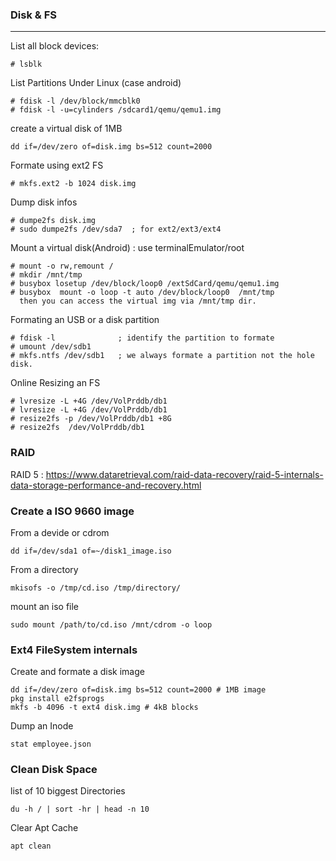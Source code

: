 ### Disk & FS
------------------------------------------
List all block devices:
 
    # lsblk

List Partitions Under Linux (case android)

    # fdisk -l /dev/block/mmcblk0 
    # fdisk -l -u=cylinders /sdcard1/qemu/qemu1.img

create a virtual disk of 1MB  

    dd if=/dev/zero of=disk.img bs=512 count=2000 	

Formate using ext2 FS
 
    # mkfs.ext2 -b 1024 disk.img
 
Dump disk infos 
 
    # dumpe2fs disk.img
    # sudo dumpe2fs /dev/sda7  ; for ext2/ext3/ext4

Mount a virtual disk(Android) : use terminalEmulator/root

    # mount -o rw,remount /
    # mkdir /mnt/tmp
    # busybox losetup /dev/block/loop0 /extSdCard/qemu/qemu1.img
    # busybox  mount -o loop -t auto /dev/block/loop0  /mnt/tmp
      then you can access the virtual img via /mnt/tmp dir.

Formating an USB or a disk partition

    # fdisk -l              ; identify the partition to formate
    # umount /dev/sdb1
    # mkfs.ntfs /dev/sdb1   ; we always formate a partition not the hole disk.
 
Online Resizing an FS

    # lvresize -L +4G /dev/VolPrddb/db1
    # lvresize -L +4G /dev/VolPrddb/db1
    # resize2fs -p /dev/VolPrddb/db1 +8G
    # resize2fs  /dev/VolPrddb/db1


### RAID
RAID 5 : https://www.dataretrieval.com/raid-data-recovery/raid-5-internals-data-storage-performance-and-recovery.html

### Create a ISO 9660 image
From a devide or cdrom 

    dd if=/dev/sda1 of=~/disk1_image.iso

From a directory  

    mkisofs -o /tmp/cd.iso /tmp/directory/ 

mount an iso file

    sudo mount /path/to/cd.iso /mnt/cdrom -o loop


### Ext4 FileSystem internals
Create and formate a disk image

    dd if=/dev/zero of=disk.img bs=512 count=2000 # 1MB image
    pkg install e2fsprogs
    mkfs -b 4096 -t ext4 disk.img # 4kB blocks

Dump an Inode

    stat employee.json

### Clean Disk Space
 list of 10 biggest Directories

	du -h / | sort -hr | head -n 10

Clear Apt Cache

	apt clean


